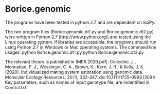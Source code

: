 # Borice.genomic
The programs have been tested in python 2.7 and are dependent on SciPy.


﻿The two program files (Borice.genomic.dt1.py and Borice.genomic.dt2.py) were written in Python 2.7 (http://www.python.org/) and tested using the Linux operating system.  If libraries are accessible, the programs should run using Python 2.7 in Windows or Mac operating systems.  The command line usages:
python Borice.genomic.dt1.py 
python Borice.genomic.dt2.py

The relevant theory is published in (MER.2020.pdf):
Colicchio, J., Monnahan, P. J., Wessinger, C. A., Brown, K., Kern, J. R., & Kelly, J. K. (2020). Individualized mating system estimation using genomic data. Molecular Ecology Resources, 20(1), 333-347. doi:10.1111/1755-0998.13094 
Key parameters, such as names of input genotype file, are indentified in Control.txt


